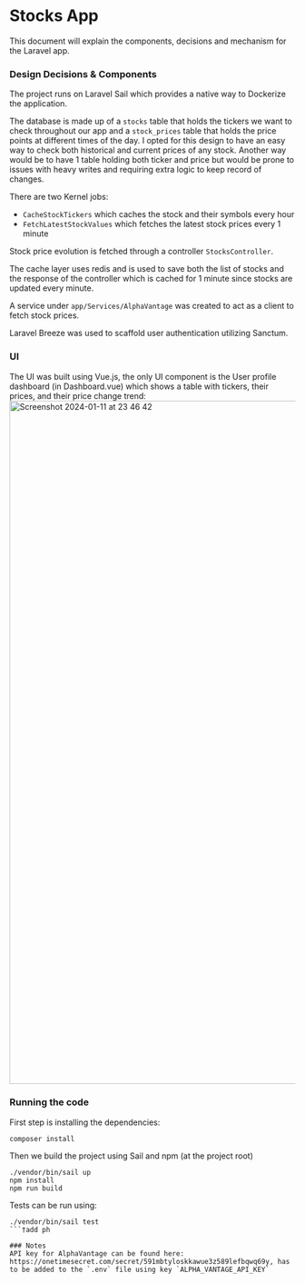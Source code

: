 # Stocks App

This document will explain the components, decisions and mechanism for the Laravel app.

### Design Decisions & Components

The project runs on Laravel Sail which provides a native way to Dockerize the application.

The database is made up of a `stocks` table that holds the tickers we want to check throughout our app and a `stock_prices` table that holds the price points at different times of the day. I opted for this design to have an easy way to check both historical and current prices of any stock. Another way would be to have 1 table holding both ticker and price but would be prone to issues with heavy writes and requiring extra logic to keep record of changes.

There are two Kernel jobs:

 - `CacheStockTickers` which caches the stock and their symbols every hour
 - `FetchLatestStockValues` which fetches the latest stock prices every 1 minute

Stock price evolution is fetched through a controller `StocksController`.

The cache layer uses redis and is used to save both the list of stocks and the response of the controller which is cached for 1 minute since stocks are updated every minute.

A service under `app/Services/AlphaVantage` was created to act as a client to fetch stock prices.

Laravel Breeze was used to scaffold user authentication utilizing Sanctum.

### UI

The UI was built using Vue.js, the only UI component is the User profile dashboard (in Dashboard.vue) which shows a table with tickers, their prices, and their price change trend:
<img width="1203" alt="Screenshot 2024-01-11 at 23 46 42" src="https://github.com/PepperoniPlusPlus/stocks-app/assets/17961409/475f321e-ac51-409a-ada6-30ca9fa86d20">

### Running the code


First step is installing the dependencies:
```
composer install
```
Then we build the project using Sail and npm (at the project root)
```
./vendor/bin/sail up
npm install
npm run build
```
Tests can be run using:
```
./vendor/bin/sail test
```†add ph

### Notes
API key for AlphaVantage can be found here: https://onetimesecret.com/secret/591mbtyloskkawue3z589lefbqwq69y, has to be added to the `.env` file using key `ALPHA_VANTAGE_API_KEY`
